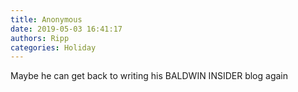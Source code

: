 ```yaml
---
title: Anonymous
date: 2019-05-03 16:41:17
authors: Ripp
categories: Holiday
---
```


 Maybe he can get back to writing his BALDWIN INSIDER blog again